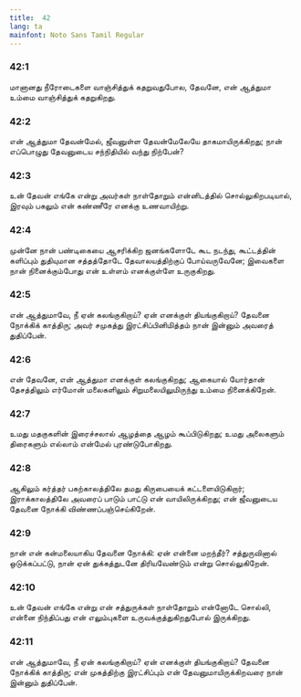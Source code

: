 ```yaml
---
title:  42
lang: ta
mainfont: Noto Sans Tamil Regular
---
```


###  42:1

மானானது நீரோடைகளை வாஞ்சித்துக் கதறுவதுபோல, தேவனே, என் ஆத்துமா உம்மை வாஞ்சித்துக் கதறுகிறது.

###  42:2

என் ஆத்துமா தேவன்மேல், ஜீவனுள்ள தேவன்மேலேயே தாகமாயிருக்கிறது; நான் எப்பொழுது தேவனுடைய சந்நிதியில் வந்து நிற்பேன்?

###  42:3

உன் தேவன் எங்கே என்று அவர்கள் நாள்தோறும் என்னிடத்தில் சொல்லுகிறபடியால், இரவும் பகலும் என் கண்ணீரே எனக்கு உணவாயிற்று.

###  42:4

முன்னே நான் பண்டிகையை ஆசரிக்கிற ஜனங்களோடே கூட நடந்து, கூட்டத்தின் களிப்பும் துதியுமான சத்தத்தோடே தேவாலயத்திற்குப் போய்வருவேனே; இவைகளை நான் நினைக்கும்போது என் உள்ளம் எனக்குள்ளே உருகுகிறது.

###  42:5

என் ஆத்துமாவே, நீ ஏன் கலங்குகிறாய்? ஏன் எனக்குள் தியங்குகிறாய்? தேவனை நோக்கிக் காத்திரு; அவர் சமுகத்து இரட்சிப்பினிமித்தம் நான் இன்னும் அவரைத் துதிப்பேன்.

###  42:6

என் தேவனே, என் ஆத்துமா எனக்குள் கலங்குகிறது; ஆகையால் யோர்தான் தேசத்திலும் எர்மோன் மலைகளிலும் சிறுமலையிலுமிருந்து உம்மை நினைக்கிறேன்.

###  42:7

உமது மதகுகளின் இரைச்சலால் ஆழத்தை ஆழம் கூப்பிடுகிறது; உமது அலைகளும் திரைகளும் எல்லாம் என்மேல் புரண்டுபோகிறது.

###  42:8

ஆகிலும் கர்த்தர் பகற்காலத்திலே தமது கிருபையைக் கட்டளையிடுகிறார்; இராக்காலத்திலே அவரைப் பாடும் பாட்டு என் வாயிலிருக்கிறது; என் ஜீவனுடைய தேவனை நோக்கி விண்ணப்பஞ்செய்கிறேன்.

###  42:9

நான் என் கன்மலையாகிய தேவனை நோக்கி: ஏன் என்னை மறந்தீர்? சத்துருவினால் ஒடுக்கப்பட்டு, நான் ஏன் துக்கத்துடனே திரியவேண்டும் என்று சொல்லுகிறேன்.

###  42:10

உன் தேவன் எங்கே என்று என் சத்துருக்கள் நாள்தோறும் என்னோடே சொல்லி, என்னை நிந்திப்பது என் எலும்புகளை உருவக்குத்துகிறதுபோல் இருக்கிறது.

###  42:11

என் ஆத்துமாவே, நீ ஏன் கலங்குகிறாய்? ஏன் எனக்குள் தியங்குகிறாய்? தேவனை நோக்கிக் காத்திரு; என் முகத்திற்கு இரட்சிப்பும் என் தேவனுமாயிருக்கிறவரை நான் இன்னும் துதிப்பேன்.

